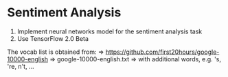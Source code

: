 Sentiment Analysis
=======================================================
1. Implement neural networks model for the sentiment analysis task
2. Use TensorFlow 2.0 Beta

The vocab list is obtained from:
=> https://github.com/first20hours/google-10000-english
=> google-10000-english.txt
=> with additional words, e.g. 's, 're, n't, ...
